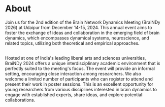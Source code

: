 # About

<p align="justify">

Join us for the 2nd edition of the Brain Network Dynamics Meeting (BraiNDy 2026) at Udaipur from December 14-15, 2024. This annual event aims to foster the exchange of ideas and collaboration in the emerging field of brain dynamics, which encompasses dynamical systems, neuroscience, and related topics, utilizing both theoretical and empirical approaches.<br><br>


Hosted at one of India's leading liberal arts and sciences universities, BraiNDy 2024 offers a unique interdisciplinary academic environment that is perfectly suited to the meeting's focus. The event will provide an informal setting, encouraging close interaction among researchers. We also welcome a limited number of participants who can register to attend and present their work in poster sessions.  This is an excellent opportunity for young researchers from various disciplines interested in brain dynamics to engage with established experts, share ideas, and explore potential collaborations. 
</p>